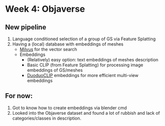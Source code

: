# Week 4: Objaverse
## New pipeline
1. Language conditioned selection of a group of GS via Feature Splatting
2. Having a (local) database with embeddings of meshes
    - [Milvus](https://milvus.io) for the vector search
    - Embeddings
      - (Relatively) easy option: text embeddings of meshes description
      - Basic CLIP (from Feature Splatting) for processing image embeddings of GS/meshes
      - [DuoduoCLIP](https://github.com/3dlg-hcvc/DuoduoCLIP/tree/main?tab=readme-ov-file) embeddings
      for more efficient multi-view embeddings

## For now:
1. Got to know how to create embeddings via blender cmd
2. Looked into the Objaverse dataset and found a lot of rubbish and lack of categories/classes in description.
